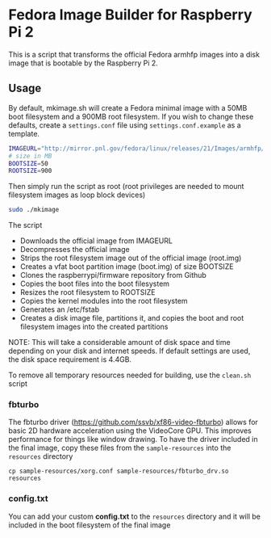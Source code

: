 # Fedora Image Builder for Raspberry Pi 2

This is a script that transforms the official Fedora armhfp images into a disk image that is bootable by the Raspberry Pi 2.

## Usage

By default, mkimage.sh will create a Fedora minimal image with a 50MB boot filesystem and a 900MB root filesystem.  If you wish to change these defaults, create a ```settings.conf``` file using ```settings.conf.example``` as a template.

```bash
IMAGEURL="http://mirror.pnl.gov/fedora/linux/releases/21/Images/armhfp/Fedora-Minimal-armhfp-21-5-sda.raw.xz"
# size in MB
BOOTSIZE=50
ROOTSIZE=900
```

Then simply run the script as root (root privileges are needed to mount filesystem images as loop block devices)

```bash
sudo ./mkimage
```

The script
* Downloads the official image from IMAGEURL
* Decompresses the official image
* Strips the root filesystem image out of the official image (root.img)
* Creates a vfat boot partition image (boot.img) of size BOOTSIZE
* Clones the raspberrypi/firmware repository from Github
* Copies the boot files into the boot filesystem
* Resizes the root filesystem to ROOTSIZE
* Copies the kernel modules into the root filesystem
* Generates an /etc/fstab
* Creates a disk image file, partitions it, and copies the boot and root filesystem images into the created partitions

NOTE: This will take a considerable amount of disk space and time depending on your disk and internet speeds.  If default settings are used, the disk space requirement is 4.4GB.

To remove all temporary resources needed for building, use the ```clean.sh``` script

### fbturbo

The fbturbo driver (https://github.com/ssvb/xf86-video-fbturbo) allows for basic 2D hardware acceleration using the VideoCore GPU.  This improves performance for things like window drawing.  To have the driver included in the final image, copy these files from the ```sample-resources``` into the ```resources``` directory

```cp sample-resources/xorg.conf sample-resources/fbturbo_drv.so resources```

### config.txt

You can add your custom **config.txt** to the ```resources``` directory and it will be included in the boot filesystem of the final image

